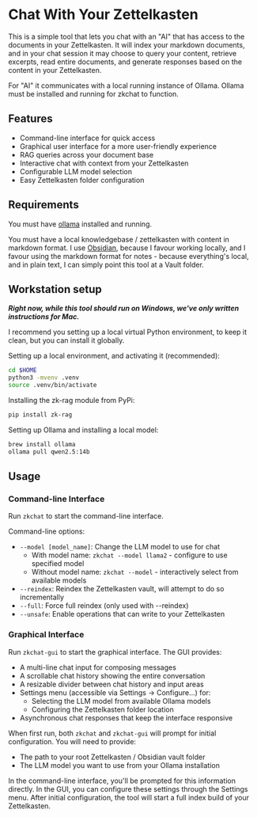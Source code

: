 # Chat With Your Zettelkasten

This is a simple tool that lets you chat with an "AI" that has access to the documents in your Zettelkasten. It will
index your markdown documents, and in your chat session it may choose to query your content, retrieve excerpts, read
entire documents, and generate responses based on the content in your Zettelkasten.

For "AI" it communicates with a local running instance of Ollama. Ollama must be installed and running for zkchat to
function.

## Features

- Command-line interface for quick access
- Graphical user interface for a more user-friendly experience
- RAG queries across your document base
- Interactive chat with context from your Zettelkasten
- Configurable LLM model selection
- Easy Zettelkasten folder configuration

## Requirements

You must have [ollama](https://ollama.com/) installed and running.

You must have a local knowledgebase / zettelkasten with content in markdown format. I
use [Obsidian](https://obsidian.md/), because I favour working locally, and I favour using the markdown format for
notes - because everything's local, and in plain text, I can simply point this tool at a Vault folder.

## Workstation setup

**_Right now, while this tool should run on Windows, we've only written instructions for Mac._**

I recommend you setting up a local virtual Python environment, to keep it clean, but you can install it globally.

Setting up a local environment, and activating it (recommended):

```bash
cd $HOME
python3 -mvenv .venv
source .venv/bin/activate
```

Installing the zk-rag module from PyPi:

```bash
pip install zk-rag
```

Setting up Ollama and installing a local model:

```bash
brew install ollama
ollama pull qwen2.5:14b
```

## Usage

### Command-line Interface

Run `zkchat` to start the command-line interface.

Command-line options:
- `--model [model_name]`: Change the LLM model to use for chat
  - With model name: `zkchat --model llama2` - configure to use specified model
  - Without model name: `zkchat --model` - interactively select from available models
- `--reindex`: Reindex the Zettelkasten vault, will attempt to do so incrementally
- `--full`: Force full reindex (only used with --reindex)
- `--unsafe`: Enable operations that can write to your Zettelkasten

### Graphical Interface

Run `zkchat-gui` to start the graphical interface. The GUI provides:

- A multi-line chat input for composing messages
- A scrollable chat history showing the entire conversation
- A resizable divider between chat history and input areas
- Settings menu (accessible via Settings -> Configure...) for:
  - Selecting the LLM model from available Ollama models
  - Configuring the Zettelkasten folder location
- Asynchronous chat responses that keep the interface responsive

When first run, both `zkchat` and `zkchat-gui` will prompt for initial configuration. You will need to provide:
- The path to your root Zettelkasten / Obsidian vault folder
- The LLM model you want to use from your Ollama installation

In the command-line interface, you'll be prompted for this information directly. In the GUI, you can configure these settings through the Settings menu. After initial configuration, the tool will start a full index build of your Zettelkasten.
